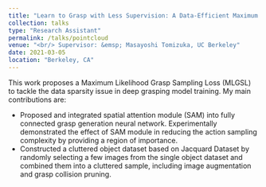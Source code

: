 ```yaml
---
title: "Learn to Grasp with Less Supervision: A Data-Efficient Maximum Likelihood Grasp Sampling Loss"
collection: talks
type: "Research Assistant"
permalink: /talks/pointcloud
venue: "<br/> Supervisor: &emsp; Masayoshi Tomizuka, UC Berkeley"
date: 2021-03-05
location: "Berkeley, CA"
---
```


This work proposes a Maximum Likelihood Grasp Sampling Loss (MLGSL) to tackle the data sparsity issue in deep grasping model training. My main contributions are:
* Proposed and integrated spatial attention module (SAM) into fully connected grasp generation neural network. Experimentally demonstrated the effect of SAM module in reducing the action sampling complexity by providing a region of importance.
* Constructed a cluttered object dataset based on Jacquard Dataset by randomly selecting a few images from the single object dataset and combined them into a cluttered sample, including image augmentation and grasp collision pruning.
